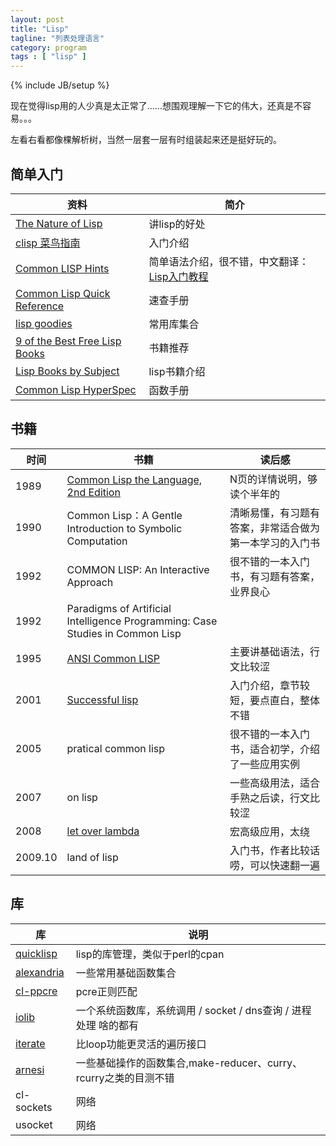 ```yaml
---
layout: post
title: "Lisp"
tagline: "列表处理语言"
category: program
tags : [ "lisp" ] 
---
```

{% include JB/setup %}

现在觉得lisp用的人少真是太正常了……想围观理解一下它的伟大，还真是不容易。。。

左看右看都像棵解析树，当然一层套一层有时组装起来还是挺好玩的。

## 简单入门

| 资料 | 简介 |
| ---- | ---- |
| [The Nature of Lisp](http://www.csdn.net/article/2012-11-22/2812113-The-Nature-Of-Lisp) | 讲lisp的好处
| [clisp 菜鸟指南](http://reverland.org/lisp/2012/06/26/common-lisp/) | 入门介绍
| [Common LISP Hints](http://www.n-a-n-o.com/lisp/cmucl-tutorials/LISP-tutorial.html) | 简单语法介绍，很不错，中文翻译：[Lisp入门教程](http://wenku.baidu.com/view/67f4c5d8ce2f0066f53322f3.html)
| [Common Lisp Quick Reference](http://clqr.boundp.org/index.html) | 速查手册
| [lisp goodies](http://jff.googlecode.com/svn/trunk/Lisp/lisp-goodies.txt) | 常用库集合
| [9 of the Best Free Lisp Books](http://www.linuxlinks.com/article/20130125201424560/9oftheBestFreeLispBooks-Part1.html) | 书籍推荐
| [Lisp Books by Subject](http://www.ai.sri.com/~delacaze/alu-site/alu/table/books.htm) | lisp书籍介绍
| [Common Lisp HyperSpec](http://www.lispworks.com/documentation/HyperSpec/Front/Contents.htm) | 函数手册


## 书籍

| 时间 | 书籍  | 读后感 |
| ---- | ----- | ------ |
| 1989 | [Common Lisp the Language, 2nd Edition](http://www.cs.cmu.edu/Groups/AI/html/cltl/clm/node1.html) | N页的详情说明，够读个半年的
| 1990 | Common Lisp：A Gentle Introduction to Symbolic Computation | 清晰易懂，有习题有答案，非常适合做为第一本学习的入门书
| 1992 | COMMON LISP: An Interactive Approach | 很不错的一本入门书，有习题有答案，业界良心
| 1992 | Paradigms of Artificial Intelligence Programming: Case Studies in Common Lisp | 
| 1995 | [ANSI Common LISP](http://acl.readthedocs.org/en/latest/zhCN/index.html) | 主要讲基础语法，行文比较涩
| 2001 | [Successful lisp](http://psg.com/~dlamkins/sl/contents.html) | 入门介绍，章节较短，要点直白，整体不错
| 2005 | pratical common lisp | 很不错的一本入门书，适合初学，介绍了一些应用实例
| 2007 | on lisp | 一些高级用法，适合手熟之后读，行文比较涩
| 2008 | [let over lambda](http://letoverlambda.com/index.cl/toc) | 宏高级应用，太绕
| 2009.10 | land of lisp | 入门书，作者比较话唠，可以快速翻一遍


## 库

| 库 | 说明 |
| -- | ---- |
| [quicklisp](http://www.quicklisp.org/) | lisp的库管理，类似于perl的cpan
| [alexandria](http://common-lisp.net/project/alexandria/) | 一些常用基础函数集合
| [cl-ppcre](http://weitz.de/cl-ppcre/) | pcre正则匹配
| [iolib](https://deneb.cddr.org/files/ilc2012-iolib.pdf) | 一个系统函数库，系统调用 / socket / dns查询 / 进程处理 啥的都有
| [iterate](http://common-lisp.net/project/iterate/doc/index.html#Top) | 比loop功能更灵活的遍历接口
| [arnesi](http://common-lisp.net/project/bese/docs/arnesi/html/index.html) | 一些基础操作的函数集合,make-reducer、curry、rcurry之类的目测不错
| cl-sockets | 网络
| usocket | 网络
